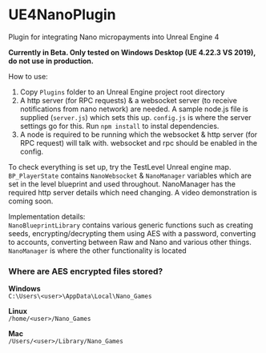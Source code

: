# UE4NanoPlugin
Plugin for integrating Nano micropayments into Unreal Engine 4

**Currently in Beta. Only tested on Windows Desktop (UE 4.22.3 VS 2019), do not use in production.**

How to use:
1. Copy `Plugins` folder to an Unreal Engine project root directory
2. A http server (for RPC requests) & a websocket server (to receive notifications from nano network) are needed. A sample node.js file is supplied (`server.js`) which sets this up. `config.js` is where the server settings go for this. Run `npm install` to instal dependencies.  
3. A node is required to be running which the websocket & http server (for RPC request) will talk with. websocket and rpc should be enabled in the config. 

To check everything is set up, try the TestLevel Unreal engine map. `BP_PlayerState` contains `NanoWebsocket` & `NanoManager` variables which are set in the level blueprint and used throughout. NanoManager has the required http server details which need changing. A video demonstration is coming soon.

Implementation details:  
`NanoBlueprintLibrary` contains various generic functions such as creating seeds, encrypting/decrypting them using AES with a password, converting to accounts, converting between Raw and Nano and various other things.  
`NanoManager` is where the other functionality is located

### Where are AES encrypted files stored?  
**Windows**   
`C:\Users\<user>\AppData\Local\Nano_Games`

**Linux**   
`/home/<user>/Nano_Games`

**Mac**   
`/Users/<user>/Library/Nano_Games`
